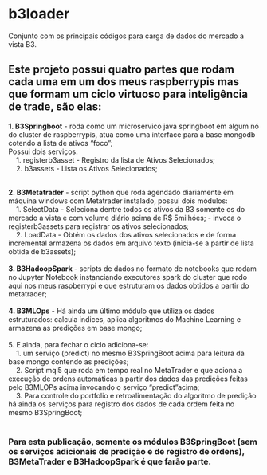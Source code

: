 # b3loader
Conjunto com os principais códigos para carga de dados do mercado a vista B3.

## Este projeto possui quatro partes que rodam cada uma em um dos meus raspberrypis mas que formam um ciclo virtuoso para inteligência de trade, são elas: 

**1. B3Springboot** - roda como um microservico java springboot em algum nó do cluster de raspberrypis, atua  como uma interface para a base mongodb cotendo a lista de ativos “foco”; 
<br>Possui dois serviços:  <br>
    &nbsp;&nbsp;&nbsp;&nbsp;1. registerb3asset - Registro da lista de Ativos Selecionados;<br>
    &nbsp;&nbsp;&nbsp;&nbsp;2. b3assets - Lista os Ativos Selecionados;<br><br>
    
**2. B3Metatrader** - script python que roda agendado diariamente em máquina windows com Metatrader instalado, possui dois módulos:<br>
    &nbsp;&nbsp;&nbsp;&nbsp;1. SelectData - Seleciona dentre todos os ativos da B3 somente os do mercado a vista e com volume diário acima de R$ 5milhóes; - invoca o registerb3assets para registrar os ativos selecionados;<br>
    &nbsp;&nbsp;&nbsp;&nbsp;2. LoadData - Obtém os dados dos ativos selecionados e de forma incremental armazena os dados em arquivo texto (inicia-se a partir de lista obtida de b3assets);<br><br>
**3. B3HadoopSpark** - scripts de dados no formato de notebooks que rodam no Jupyter Notebook instanciando executores spark do cluster que rodo aqui nos meus raspberrypi e que estruturam os dados obtidos a partir do metatrader;<br><br>
**4. B3MLOps** - Há ainda um último módulo que utiliza os dados estruturados: calcula indices, aplica algoritmos do Machine Learning e armazena as predições em base mongo;<br><br>
5.  E ainda, para fechar o ciclo adiciona-se:<br>
    &nbsp;&nbsp;&nbsp;&nbsp;1. um serviço (predict) no mesmo B3SpringBoot acima para leitura da base mongo contendo as predições;<Br>
    &nbsp;&nbsp;&nbsp;&nbsp;2. Script mql5 que roda em tempo real no MetaTrader e que aciona a execução de ordens automáticas a partir dos dados das predições feitas pelo B3MLOPs acima invocando o serviço “predict”acima;<br>
    &nbsp;&nbsp;&nbsp;&nbsp;3. Para controle do portfolio e retroalimentação do algorítmo de predição há ainda os serviços para registro dos dados de cada ordem feita no mesmo B3SpringBoot;
<br>
<br>
### Para esta publicação, somente os módulos B3SpringBoot (sem os serviços adicionais de predição e de registro de ordens), B3MetaTrader e B3HadoopSpark é que farão parte.


